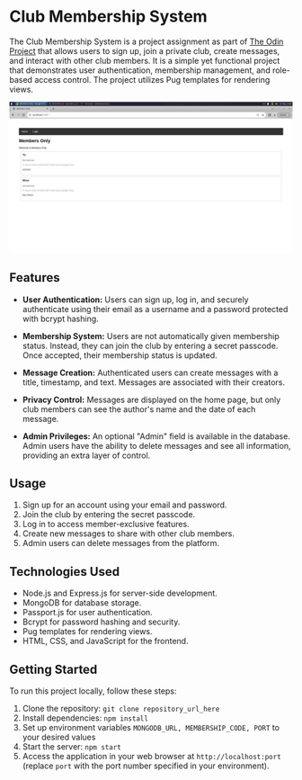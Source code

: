 # Club Membership System

The Club Membership System is a project assignment as part of [The Odin Project](https://www.theodinproject.com/lessons/nodejs-members-only) that allows users to sign up, join a private club, create messages, and interact with other club members. It is a simple yet functional project that demonstrates user authentication, membership management, and role-based access control. The project utilizes Pug templates for rendering views.

![Project Screenshot](/screenshot.png)

## Features

- **User Authentication:** Users can sign up, log in, and securely authenticate using their email as a username and a password protected with bcrypt hashing.

- **Membership System:** Users are not automatically given membership status. Instead, they can join the club by entering a secret passcode. Once accepted, their membership status is updated.

- **Message Creation:** Authenticated users can create messages with a title, timestamp, and text. Messages are associated with their creators.

- **Privacy Control:** Messages are displayed on the home page, but only club members can see the author's name and the date of each message.

- **Admin Privileges:** An optional "Admin" field is available in the database. Admin users have the ability to delete messages and see all information, providing an extra layer of control.

## Usage

1. Sign up for an account using your email and password.
2. Join the club by entering the secret passcode.
3. Log in to access member-exclusive features.
4. Create new messages to share with other club members.
5. Admin users can delete messages from the platform.

## Technologies Used

- Node.js and Express.js for server-side development.
- MongoDB for database storage.
- Passport.js for user authentication.
- Bcrypt for password hashing and security.
- Pug templates for rendering views.
- HTML, CSS, and JavaScript for the frontend.

## Getting Started

To run this project locally, follow these steps:

1. Clone the repository: `git clone repository_url_here`
2. Install dependencies: `npm install`
3. Set up environment variables `MONGODB_URL, MEMBERSHIP_CODE, PORT` to your desired values
4. Start the server: `npm start`
5. Access the application in your web browser at `http://localhost:port` (replace `port` with the port number specified in your environment).